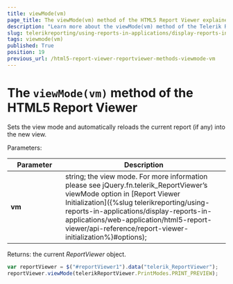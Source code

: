 ```yaml
---
title: viewMode(vm)
page_title: The viewMode(vm) method of the HTML5 Report Viewer explained
description: "Learn more about the viewMode(vm) method of the Telerik Reporting HTML5 Report Viewer and how to use it to customize the viewer's behavior."
slug: telerikreporting/using-reports-in-applications/display-reports-in-applications/web-application/html5-report-viewer/api-reference/reportviewer/methods/viewmode(vm)
tags: viewmode(vm)
published: True
position: 19
previous_url: /html5-report-viewer-reportviewer-methods-viewmode-vm
---
```


<style>
table th:first-of-type {
	width: 25%;
}
table th:nth-of-type(2) {
	width: 75%;
}
</style>

# The `viewMode(vm)` method of the HTML5 Report Viewer

Sets the view mode and automatically reloads the current report (if any) into the new view.

Parameters:

| Parameter | Description |
| ------ | ------ |
| __vm__ |string; the view mode. For more information please see jQuery.fn.telerik_ReportViewer’s viewMode option in [Report Viewer Initialization]({%slug telerikreporting/using-reports-in-applications/display-reports-in-applications/web-application/html5-report-viewer/api-reference/report-viewer-initialization%}#options);|

Returns: the current *ReportViewer* object.

````JavaScript
var reportViewer = $("#reportViewer1").data("telerik_ReportViewer");
reportViewer.viewMode(telerikReportViewer.PrintModes.PRINT_PREVIEW);
````


